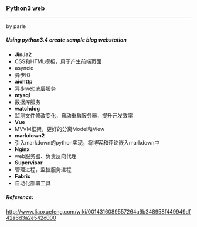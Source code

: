 ### Python3 web
***
by parle

##### Using python3.4 create sample blog webstation
* **JinJa2**
 * CSS和HTML模板，用于产生前端页面
* asyncio
 * 异步IO
* **aiohttp**
 * 异步web底层服务 
* **mysql**
 * 数据库服务  
* **watchdog**
 * 监测文件修改变化，自动重启服务器，提升开发效率 
* **Vue**
 * MVVM框架，更好的分离Model和View 
* **markdown2**
 * 引入markdown的python实现，将博客和评论嵌入markdown中
* **Nginx**
 * web服务器、负责反向代理
* **Supervisor**
 * 管理进程，监控服务进程
* **Fabric**
 * 自动化部署工具



##### Reference:
http://www.liaoxuefeng.com/wiki/0014316089557264a6b348958f449949df42a6d3a2e542c000
